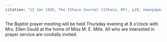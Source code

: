 ```yaml
---
citation: "12 Jan 1926, The Ithaca Journal (Ithaca, NY), p10, newspapers.com"
---
```

The Baptist prayer meeting will be held Thursday evening at 8 o'clock with Mrs. Ellen Gould at the home of Miss M. E. Mills. All who are interested in prayer service are cordially invited.